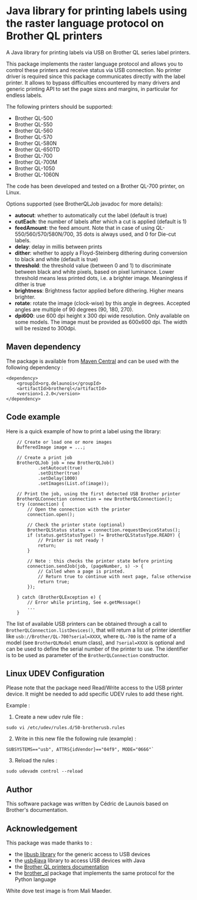 # Java library for printing labels using the raster language protocol on Brother QL printers

A Java library for printing labels via USB on Brother QL series label printers.

This package implements the raster language protocol and allows you to control these printers
and receive status via USB connection.
No printer driver is required since this package communicates directly with the label printer.
It allows to bypass difficulties encountered by many drivers and generic printing API
to set the page sizes and margins, in particular for endless labels.
   
The following printers should be supported:
- Brother QL-500
- Brother QL-550
- Brother QL-560
- Brother QL-570
- Brother QL-580N
- Brother QL-650TD
- Brother QL-700
- Brother QL-700M
- Brother QL-1050
- Brother QL-1060N
                     
The code has been developed and tested on a Brother QL-700 printer, on Linux.

Options supported (see BrotherQLJob javadoc for more details):
- **autocut**: whether to automatically cut the label (default is true)
- **cutEach**: the number of labels after which a cut is applied (default is 1)
- **feedAmount**: the feed amount. Note that in case of using QL-550/560/570/580N/700, 35 dots is always used, and 0 for Die-cut labels.
- **delay**: delay in millis between prints
- **dither**: whether to apply a Floyd-Steinberg dithering during conversion to black and white (default is true)
- **threshold**: the threshold value (between 0 and 1) to discriminate between black and white pixels, based on pixel luminance. 
  Lower threshold means less printed dots, i.e. a brighter image. 
  Meaningless if dither is true
- **brightness**: Brightness factor applied before dithering. Higher means brighter.
- **rotate**: rotate the image (clock-wise) by this angle in degrees. Accepted angles are multiple of 90 degrees (90, 180, 270).
- **dpi600**: use 600 dpi height x 300 dpi wide resolution. Only available on some models. The image must be provided as 600x600 dpi. The width will be resized to 300dpi.

## Maven dependency

The package is available from [Maven Central](https://central.sonatype.com) and
can be used with the following dependency :
```
<dependency>
    <groupId>org.delaunois</groupId>
    <artifactId>brotherql</artifactId>
    <version>1.2.0</version>
</dependency>
```

## Code example

Here is a quick example of how to print a label using the library:
```
    // Create or load one or more images
    BufferedImage image = ...;
    
    // Create a print job
    BrotherQLJob job = new BrotherQLJob()
            .setAutocut(true)
            .setDither(true)
            .setDelay(1000)
            .setImages(List.of(image));
    
    // Print the job, using the first detected USB Brother printer
    BrotherQLConnection connection = new BrotherQLConnection();
    try (connection) {
        // Open the connection with the printer
        connection.open();
        
        // Check the printer state (optional)
        BrotherQLStatus status = connection.requestDeviceStatus();
        if (status.getStatusType() != BrotherQLStatusType.READY) {
            // Printer is not ready !
            return;
        }
            
        // Note : this checks the printer state before printing
        connection.sendJob(job, (pageNumber, s) -> {
            // Called when a page is printed.
            // Return true to continue with next page, false otherwise
            return true;
        });
        
    } catch (BrotherQLException e) {
        // Error while printing, See e.getMessage()
        ...        
    }
```
        
The list of available USB printers can be obtained through a call to `BrotherQLConnection.listDevices()`,
that will return a list of printer identifier like `usb://Brother/QL-700?serial=XXXX`, where `QL-700` is the name
of a model (see `BrotherQLModel` enum class), and `?serial=XXXX` is optional and can be used to define the serial number
of the printer to use.
The identifier is to be used as parameter of the `BrotherQLConnection` constructor.


## Linux UDEV Configuration

Please note that the package need Read/Write access to the USB printer device.
It might be needed to add specific UDEV rules to add these right.

Example :

1. Create a new udev rule file :
```
sudo vi /etc/udev/rules.d/50-brotherusb.rules
```
2. Write in this new file the following rule (example) : 
```
SUBSYSTEMS=="usb", ATTRS{idVendor}=="04f9", MODE="0666"`
```
3. Reload the rules :
```
sudo udevadm control --reload
```

## Author

This software package was written by Cédric de Launois based on Brother's documentation.

## Acknowledgement

This package was made thanks to :
- the [libusb library](https://libusb.info/) for the generic access to USB devices
- the [usb4java](http://usb4java.org/) library to access USB devices with Java
- the [Brother QL printers documentation](https://download.brother.com/welcome/docp000678/cv_qlseries_eng_raster_600.pdf)
- the [brother_ql](https://github.com/pklaus/brother_ql) package that implements the same protocol for the Python language
               
White dove test image is from Mali Maeder.